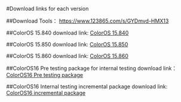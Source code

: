 #Download links for each version

##Download Tools：
https://www.123865.com/s/GYDmvd-HMX13

##ColorOS 15.840 download link:
[ColorOS 15.840](https://gauss-componentotacostmanual-cn.allawnfs.com/remove-b8747910cfbf7b3ea7e852a8b6fa3532/component-ota/25/07/14/75a28092ccc947b291856892b258a98d.zip
)

##ColorOS 15.850 download link:
[ColorOS 15.850](https://gauss-componentotacostmanual-cn.allawnfs.com/remove-092cf75f36f8e5b78a07252b91a9d52c/component-ota/25/08/18/12c521242e814620879ea259421c50e8.zip)

##ColorOS 15.860 download link:
[ColorOS 15.860](https://gauss-componentotacostmanual-cn.allawnfs.com/remove-effe58d2ae029b89b48a46574ae24938/component-ota/25/09/02/a2961f359fc04ca98d9d21b33b46c284.zip) 

##ColorOS16 Pre testing package for internal testing download link：
[ColorOS16 Pre testing package](https://www.123865.com/s/GYDmvd-2SX13?pwd=OzgY)

##ColorOS16 Internal testing incremental package download link:
[ColorOS16 incremental package](https://www.123865.com/s/GYDmvd-5cX13)